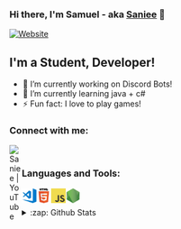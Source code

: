 ### Hi there, I'm Samuel - aka [Saniee][website] 👋

[![Website](https://img.shields.io/website?down_color=lightgrey&down_message=offline&style=for-the-badge&up_color=green&up_message=go&url=http%3A%2F%2Fsaniee.rf.gd)](http://saniee.rf.gd)

## I'm a Student, Developer!

- 🔭 I’m currently working on Discord Bots!
- 🌱 I’m currently learning java + c#
- ⚡ Fun fact: I love to play games!


### Connect with me:

[<img align="left" alt="Saniee | YouTube" width="22px" src="https://cdn.jsdelivr.net/npm/simple-icons@v3/icons/youtube.svg" />][youtube]

<br />

### Languages and Tools:

[<img align="left" alt="Visual Studio Code" width="26px" src="https://raw.githubusercontent.com/github/explore/80688e429a7d4ef2fca1e82350fe8e3517d3494d/topics/visual-studio-code/visual-studio-code.png" />][website]
[<img align="left" alt="HTML5" width="26px" src="https://raw.githubusercontent.com/github/explore/80688e429a7d4ef2fca1e82350fe8e3517d3494d/topics/html/html.png" />][website]
[<img align="left" alt="JavaScript" width="26px" src="https://raw.githubusercontent.com/github/explore/80688e429a7d4ef2fca1e82350fe8e3517d3494d/topics/javascript/javascript.png" />][website]
[<img align="left" alt="Node.js" width="26px" src="https://raw.githubusercontent.com/github/explore/80688e429a7d4ef2fca1e82350fe8e3517d3494d/topics/nodejs/nodejs.png" />][website]


<br />
<br />


<details>
  <summary>:zap: Github Stats</summary>

  <img align="left" alt="Saniees Github Stats" src="https://github-readme-stats.vercel.app/api?username=Saniee&show_icons=true&theme=dark" />

</details>

[website]: http://saniee.rf.gd
[youtube]: https://www.youtube.com/channel/UCt4ckjAp0DfIiusOBV9GtVw
